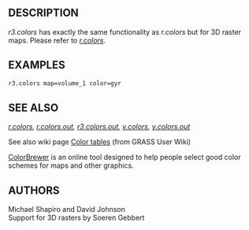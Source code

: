 ## DESCRIPTION

*r3.colors* has exactly the same functionality as *r.colors* but for 3D
raster maps. Please refer to *[r.colors](r.colors.md)*.

## EXAMPLES

```sh
r3.colors map=volume_1 color=gyr
```

## SEE ALSO

*[r.colors](r.colors.md), [r.colors.out](r.colors.out.md),
[r3.colors.out](r3.colors.out.md), [v.colors](v.colors.md),
[v.colors.out](v.colors.out.md)*

See also wiki page [Color
tables](https://grasswiki.osgeo.org/wiki/Color_tables) (from GRASS User
Wiki)

[ColorBrewer](https://colorbrewer2.org) is an online tool designed to
help people select good color schemes for maps and other graphics.

## AUTHORS

Michael Shapiro and David Johnson  
Support for 3D rasters by Soeren Gebbert
